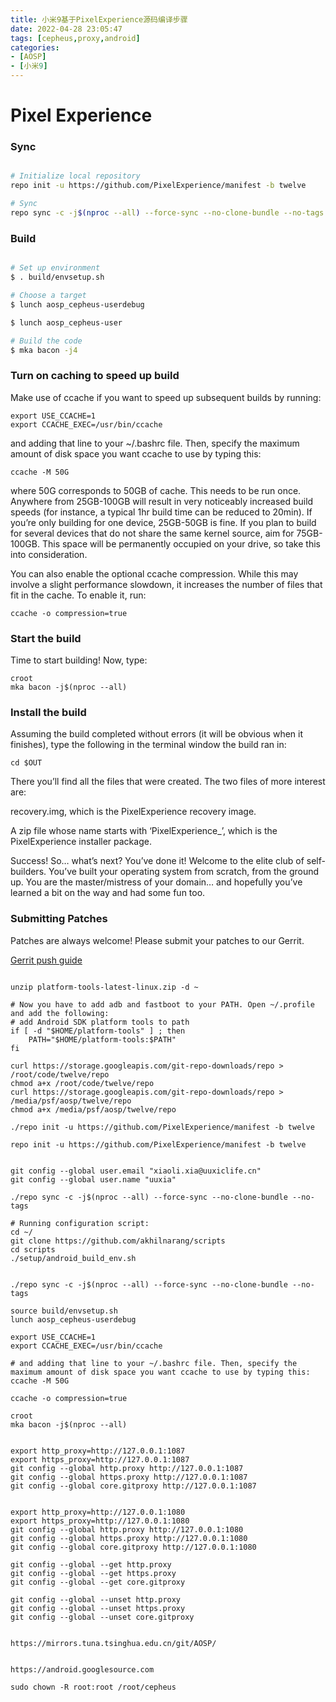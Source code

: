 ```yaml
---
title: 小米9基于PixelExperience源码编译步骤
date: 2022-04-28 23:05:47
tags: [cepheus,proxy,android]
categories: 
- [AOSP]
- [小米9]
---
```


# Pixel Experience #

### Sync ###

```bash

# Initialize local repository
repo init -u https://github.com/PixelExperience/manifest -b twelve

# Sync
repo sync -c -j$(nproc --all) --force-sync --no-clone-bundle --no-tags
```

### Build ###

```bash

# Set up environment
$ . build/envsetup.sh

# Choose a target
$ lunch aosp_cepheus-userdebug

$ lunch aosp_cepheus-user

# Build the code
$ mka bacon -j4
```

### Turn on caching to speed up build ###
Make use of ccache if you want to speed up subsequent builds by running:
```
export USE_CCACHE=1
export CCACHE_EXEC=/usr/bin/ccache
```

and adding that line to your ~/.bashrc file. Then, specify the maximum amount of disk space you want ccache to use by typing this:

```
ccache -M 50G
```

where 50G corresponds to 50GB of cache. This needs to be run once. Anywhere from 25GB-100GB will result in very noticeably increased build speeds (for instance, a typical 1hr build time can be reduced to 20min). If you’re only building for one device, 25GB-50GB is fine. If you plan to build for several devices that do not share the same kernel source, aim for 75GB-100GB. This space will be permanently occupied on your drive, so take this into consideration.

You can also enable the optional ccache compression. While this may involve a slight performance slowdown, it increases the number of files that fit in the cache. To enable it, run:
```
ccache -o compression=true
```


### Start the build ###
Time to start building! Now, type:
```
croot
mka bacon -j$(nproc --all)
```


### Install the build ###
Assuming the build completed without errors (it will be obvious when it finishes), type the following in the terminal window the build ran in:

```
cd $OUT
```



There you’ll find all the files that were created. The two files of more interest are:

recovery.img, which is the PixelExperience recovery image.

A zip file whose name starts with ‘PixelExperience_’, which is the PixelExperience installer package.

Success! So… what’s next?
You’ve done it! Welcome to the elite club of self-builders. You’ve built your operating system from scratch, from the ground up. You are the master/mistress of your domain… and hopefully you’ve learned a bit on the way and had some fun too.



### Submitting Patches ###

Patches are always welcome! Please submit your patches to our Gerrit.

[Gerrit push guide](https://wiki.pixelexperience.org/help/submit-patch/)



```

unzip platform-tools-latest-linux.zip -d ~

# Now you have to add adb and fastboot to your PATH. Open ~/.profile and add the following:
# add Android SDK platform tools to path
if [ -d "$HOME/platform-tools" ] ; then
    PATH="$HOME/platform-tools:$PATH"
fi

curl https://storage.googleapis.com/git-repo-downloads/repo > /root/code/twelve/repo
chmod a+x /root/code/twelve/repo
curl https://storage.googleapis.com/git-repo-downloads/repo > /media/psf/aosp/twelve/repo
chmod a+x /media/psf/aosp/twelve/repo

./repo init -u https://github.com/PixelExperience/manifest -b twelve

repo init -u https://github.com/PixelExperience/manifest -b twelve


git config --global user.email "xiaoli.xia@uuxiclife.cn"
git config --global user.name "uuxia"

./repo sync -c -j$(nproc --all) --force-sync --no-clone-bundle --no-tags

# Running configuration script:
cd ~/
git clone https://github.com/akhilnarang/scripts
cd scripts
./setup/android_build_env.sh


./repo sync -c -j$(nproc --all) --force-sync --no-clone-bundle --no-tags

source build/envsetup.sh
lunch aosp_cepheus-userdebug

export USE_CCACHE=1
export CCACHE_EXEC=/usr/bin/ccache

# and adding that line to your ~/.bashrc file. Then, specify the maximum amount of disk space you want ccache to use by typing this:
ccache -M 50G

ccache -o compression=true

croot
mka bacon -j$(nproc --all)


export http_proxy=http://127.0.0.1:1087
export https_proxy=http://127.0.0.1:1087
git config --global http.proxy http://127.0.0.1:1087
git config --global https.proxy http://127.0.0.1:1087
git config --global core.gitproxy http://127.0.0.1:1087


export http_proxy=http://127.0.0.1:1080
export https_proxy=http://127.0.0.1:1080
git config --global http.proxy http://127.0.0.1:1080
git config --global https.proxy http://127.0.0.1:1080
git config --global core.gitproxy http://127.0.0.1:1080

git config --global --get http.proxy
git config --global --get https.proxy
git config --global --get core.gitproxy

git config --global --unset http.proxy
git config --global --unset https.proxy
git config --global --unset core.gitproxy


https://mirrors.tuna.tsinghua.edu.cn/git/AOSP/


https://android.googlesource.com

sudo chown -R root:root /root/cepheus





```